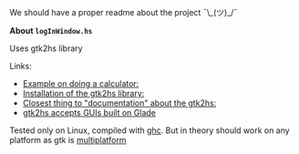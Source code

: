 We should have a proper readme about the project ¯\\\_(ツ)\_\/¯

**About `logInWindow.hs`**

Uses gtk2hs library

Links:
* [Example on doing a calculator:](https://www.stackbuilders.com/tutorials/haskell/gui-application/)
* [Installation of the gtk2hs library:](https://wiki.haskell.org/Gtk2Hs/Installation)
* [Closest thing to "documentation" about the gtk2hs:](http://muitovar.com/gtk2hs/index.html)
* [gtk2hs accepts GUIs built on Glade](https://glade.gnome.org/)

Tested only on Linux, compiled with [ghc](https://www.haskell.org/ghc/). But in theory should work on any platform as gtk is [multiplatform](https://www.gtk.org/features.php)
